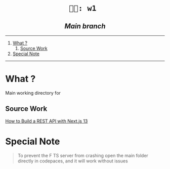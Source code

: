 <h1 align="center"><code>👩‍💼: w1 </code></h1>
<h2 align="center"><i> Main branch  </i></h2>

----
1. [What ?](#what-)
   1. [Source Work](#source-work)
2. [Special Note](#special-note)

----

# What ? 

Main working directory for 

## Source Work 

[ How to Build a REST API with Next.js 13 ](https://youtu.be/-MFiza7ZRzs)

# Special Note 

> To prevent the F TS server from crashing open the main folder directly in codepaces, and it will work without issues 





